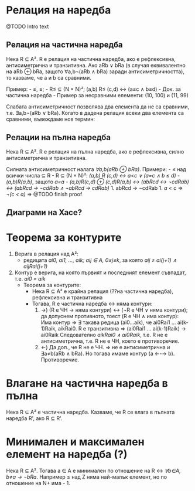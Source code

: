 # Релация на наредба
@TODO Intro text

## Релация на частична наредба
Нека R ⊆ A². R е релация на частична наредба, ако е рефлексивна, антисиметрична и транзитивна.
Ако aRb ∨ bRa (в случая еквивалентно на aRb ⊕ bRa, защото ∀a,b¬(aRb ∧ bRa) заради антисиметричността), то казваме, че a и b са сравними.

Пример:
    - ≤, ≥;
    - R≤ ⊆ (N × N)²; (a,b) R≤ (c,d) ↔ (a≤c ∧ b≤d)
        - Док. за частична наредба
        - Пример за несравними елементи: (10, 100) и (11, 99)

Слабата антисиметричност позволява два елемента да не са сравними, т.е. ∃a,b¬(aRb ∨ bRa). Когато в дадена релация всеки два елемента са сравними, въвеждаме нов термин:

## Релации на пълна наредба
Нека R ⊆ A². R е релация на пълна наредба, ако е рефлексивна, силно антисиметрична и транзитивна.

Силната антисиметричност налага _∀a,b(aRb ⊕ bRa)_.
Примери:
    - ≤ над всички числа ⊆ R
    - R ⊆ (N × N)²: _(a,b) R (c,d) ↔ a<c ∨ (a=c ∧ b ≤ d)_
        - _(a,b)R(a,b)_, защото _a=a_
        - _(a,b)R(c,d) ⊕ (c,d)R(a,b) ↔ (abRcd ↔ ¬cdRab) ↔ (abRcd → ¬cdRab ∧ ¬abRcd → cdRab)_
            1. abRcd → ¬cdRab
                1. _a < c_ ⇒ _¬(c < a)_ ⇒ 
                @TODO finish proof

## Диаграми на Хасе?

# Теорема за контурите
1. Верига в релация над A²:
    - редицата _ai0, ai1, …, aik; aij ∈ A, 0≤j≤k_, за която _aij ≠ ai(j+1) ∧ aijRai(j+1)_
2. Контур е верига, на която първият и последният елемент съвпадат, т.е. _ai0 = aik_
    - Теорема за контурите:
        - Нека R ⊆ A² е крайна релация (??на частична наредба), рефлексивна и транзитивна
        - Тогава, R е частична наредба ↔ няма контури:
            1. →) (R е ЧН → няма контури) ↔ (¬R е ЧН ∨ няма контури); да допуснем противното, тоест (R е ЧН ∧ има контур):
                Има контур ⇒ ∃ такава редица (ai0…aik), че ai0Rai1 … ai(k-1)Raik, aikRai0.
                R е транзитивна ⇒ (ai0Rai1 … ai(k-1)Raik) → ai0Raik
                Следователно _aikRai0 ∧ ai0Raik_, т.е. R не е антисиметрична, т.е. R не е ЧН, което е противоречие.
            2.  ←) Да доп., че R не е ЧН. ⇒ не е антисиметрична и ∃a≠b(aRb ∧ bRa). Но тогава имаме контур (a ←-→ b). Противоречие.

# Влагане на частична наредба в пълна
Нека R ⊆ A² е частична наредба. Казваме, че R се влага в пълната наредба R', ако R ⊆ R'.

# Минимален и максимален елемент на наредба (?)
Нека R ⊆ A². Тогава a ∈ A е минимален по отношение на R ↔ _∀b∈A, b≠a → ¬bRa_.
Например ≤ над Z няма най-малък елемент, но по отношение на N+ има - 1.
